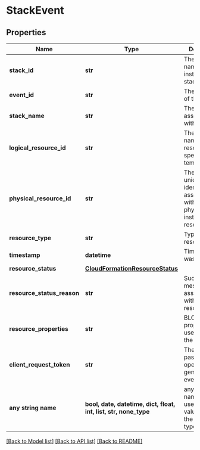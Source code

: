 # StackEvent


## Properties
Name | Type | Description | Notes
------------ | ------------- | ------------- | -------------
**stack_id** | **str** | The unique ID name of the instance of the stack. | 
**event_id** | **str** | The unique ID of this event. | 
**stack_name** | **str** | The name associated with a stack. | 
**logical_resource_id** | **str** | The logical name of the resource specified in the template. | 
**physical_resource_id** | **str** | The name or unique identifier associated with the physical instance of the resource. | 
**resource_type** | **str** | Type of resource. | 
**timestamp** | **datetime** | Time the status was updated. | 
**resource_status** | [**CloudFormationResourceStatus**](CloudFormationResourceStatus.md) |  | 
**resource_status_reason** | **str** | Success/failure message associated with the resource. | [optional] 
**resource_properties** | **str** | BLOB of the properties used to create the resource. | [optional] 
**client_request_token** | **str** | The token passed to the operation that generated this event. | [optional] 
**any string name** | **bool, date, datetime, dict, float, int, list, str, none_type** | any string name can be used but the value must be the correct type | [optional]

[[Back to Model list]](../README.md#documentation-for-models) [[Back to API list]](../README.md#documentation-for-api-endpoints) [[Back to README]](../README.md)


